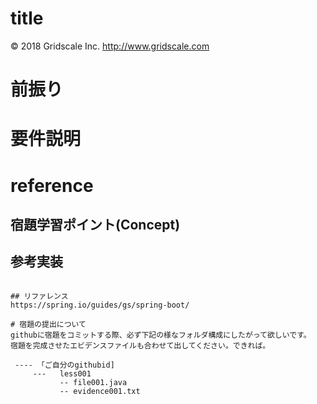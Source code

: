 # title
&copy; 2018 Gridscale Inc.  http://www.gridscale.com

# 前振り

# 要件説明

# reference
## 宿題学習ポイント(Concept)

## 参考実装


```

## リファレンス
https://spring.io/guides/gs/spring-boot/

# 宿題の提出について
githubに宿題をコミットする際、必ず下記の様なフォルダ構成にしたがって欲しいです。 
宿題を完成させたエビデンスファイルも合わせて出してください。できれば。  
```
     ---- 「ご自分のgithubid]  
         ---   less001  
               -- file001.java  
               -- evidence001.txt  
```
